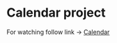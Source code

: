 # Calendar project

For watching follow link -> <a href="https://legendary-liger-e9d765.netlify.app/" target="_blank">Calendar</a>
